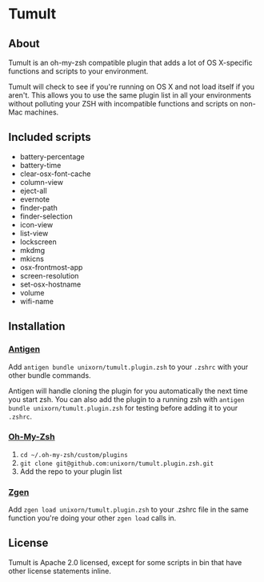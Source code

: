 # Tumult

## About

Tumult is an oh-my-zsh compatible plugin that adds a lot of OS X-specific functions and scripts to your environment.

Tumult will check to see if you're running on OS X and not load itself if you aren't. This allows you to use the same plugin list in all your environments without polluting your ZSH with incompatible functions and scripts on non-Mac machines.

## Included scripts

* battery-percentage
* battery-time
* clear-osx-font-cache
* column-view
* eject-all
* evernote
* finder-path
* finder-selection
* icon-view
* list-view
* lockscreen
* mkdmg
* mkicns
* osx-frontmost-app
* screen-resolution
* set-osx-hostname
* volume
* wifi-name

## Installation

### [Antigen](https://github.com/zsh-users/antigen)

Add `antigen bundle unixorn/tumult.plugin.zsh` to your `.zshrc` with your other bundle commands.

Antigen will handle cloning the plugin for you automatically the next time you start zsh. You can also add the plugin to a running zsh with `antigen bundle unixorn/tumult.plugin.zsh` for testing before adding it to your `.zshrc`.

### [Oh-My-Zsh](http://ohmyz.sh/)

1. `cd ~/.oh-my-zsh/custom/plugins`
2. `git clone git@github.com:unixorn/tumult.plugin.zsh.git`
3. Add the repo to your plugin list

### [Zgen](https://github.com/tarjoilija/zgen)

Add `zgen load unixorn/tumult.plugin.zsh` to your .zshrc file in the same function you're doing your other `zgen load` calls in.

## License

Tumult is Apache 2.0 licensed, except for some scripts in bin that have other license statements inline.
